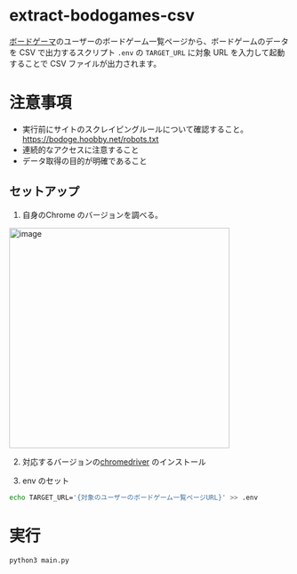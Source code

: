 # extract-bodogames-csv

[ボードゲーマ](https://bodoge.hoobby.net/)のユーザーのボードゲーム一覧ページから、ボードゲームのデータを CSV で出力するスクリプト
`.env` の `TARGET_URL` に対象 URL を入力して起動することで CSV ファイルが出力されます。

# 注意事項

- 実行前にサイトのスクレイピングルールについて確認すること。 https://bodoge.hoobby.net/robots.txt
- 連続的なアクセスに注意すること
- データ取得の目的が明確であること


## セットアップ

1. 自身のChrome のバージョンを調べる。
<img width="396" alt="image" src="https://user-images.githubusercontent.com/7589567/224527168-17429274-ffb6-4b26-9de5-35d9c4362457.png">

2. 対応するバージョンの[chromedriver](https://chromedriver.chromium.org/downloads) のインストール

3. env のセット

``` bash 
echo TARGET_URL='{対象のユーザーのボードゲーム一覧ページURL}' >> .env
```

# 実行

```bash
python3 main.py
```
